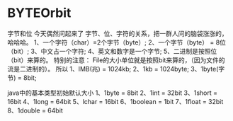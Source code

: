 # BYTEOrbit
字节和位
今天偶然问起来了 字节、位、字符的关系，把一群人问的脑袋涨涨的，哈哈哈。
1、一个字符（char）=2个字节（byte）;
2、一个字节（byte） = 8位（bit）;
3、中文占一个字符;
4、英文和数字是一个字节;
5、二进制是按照位（bit）来算的。
特别的注意：
File的大小单位就是按照bit来算的，（因为文件的流是二进制的）。
所以
1、lMB(兆) = 1024kb;
2、1kb = 1024byte;
3、1byte(字节) = 8bit;

java中的基本类型初始默认大小
1、1byte = 8bit
2、1int = 32bit
3、1short = 16bit
4、1long = 64bit
5、lchar = 16bit
6、1boolean = 1bit
7、1float = 32bit
8、1double = 64bit
